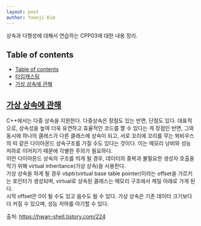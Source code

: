 ```yaml
---
layout: post
author: Younji Kim
---
```


상속과 다형성에 대해서 연습하는 CPP03에 대한 내용 정리.

## Table of contents
- [Table of contents](#table-of-contents)
- [타입캐스팅](#타입캐스팅)
- [가상 상속에 관해](#가상-상속에-관해)

## [가상 상속에 관해](#가상-상속에-관해)
C++에서는 다중 상속을 지원한다. 다중상속은 장점도 있는 반면, 단점도 있다. 대표적으로, 상속성을 높여 더욱 유연하고 효율적인 코드를 짤 수 있다는 게 장점인 반면, 그와 동시에 하나의 클래스가 다른 클래스에 상속이 되고, 서로 꼬리에 꼬리를 무는 뫼비우스의 띠 같은 다이아몬드 상속구조를 가질 수도 있다는 것이다. 이는 메모리 낭비와 성능 저하로 이어지기 때문에 각별한 주의가 필요하다.<br>
이런 다이아몬드 상속의 구조를 띄게 될 경우, 데이터의 중복과 불필요한 생성자 호출을 막기 위해 virtual inheritance(가상 상속)을 사용한다.<br>
가상 상속을 하게 될 경우 vbptr(virtual base table pointer)이라는 offset을 가르키는 포인터가 생성되며, virtual로 상속된 클래스는 메모리 구조에서 제일 아래로 가게 된다. <br>
시작 offset은 0이 될 수도 있고 음수도 될 수 있다. 가상 상속은 기존 데이터 크기보다 더 커질 수 있으며, 성능 저하를 야기할 수 있다.

출처: https://hwan-shell.tistory.com/224